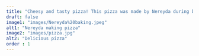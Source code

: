```yaml
---
title: "Cheesy and tasty pizza! This pizza was made by Nereyda during baking class. At home she is also practising, which her family doesn't mind at all ;)"
draft: false
image1: "images/Nereyda%20baking.jpeg"
alt1: "Nereyda making pizza"
image2: "images/pizza.jpg"
alt2: "Delicious pizza"
order : 1
---
```

